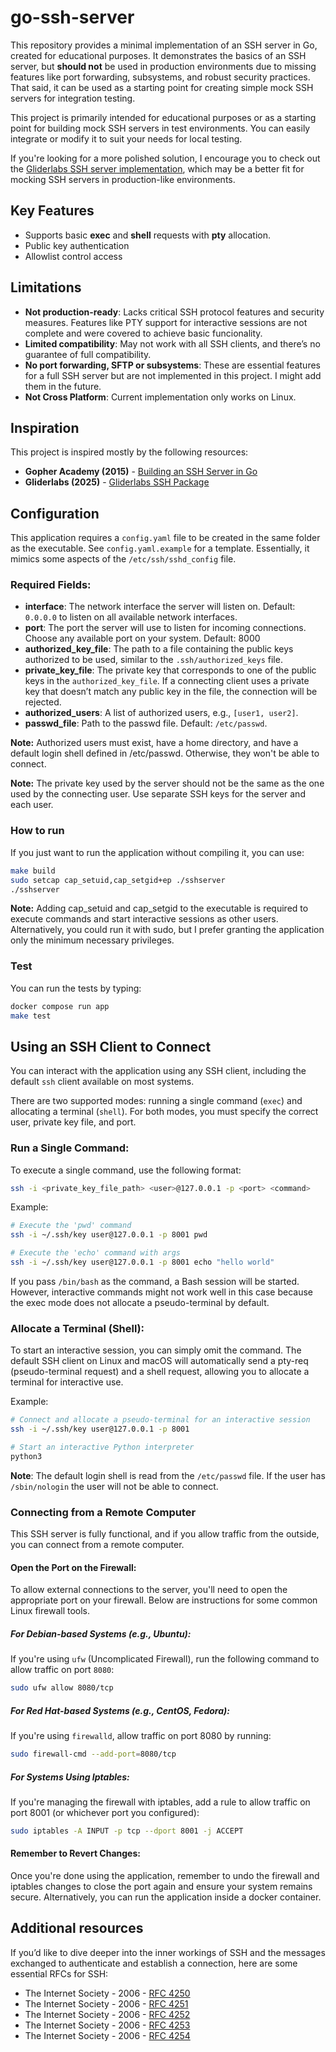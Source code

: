 # go-ssh-server

This repository provides a minimal implementation of an SSH server in Go, created for educational purposes. It demonstrates the basics of an SSH server, but **should not** be used in production environments due to missing features like port forwarding, subsystems, and robust security practices. That said, it can be used as a starting point for creating simple mock SSH servers for integration testing.

This project is primarily intended for educational purposes or as a starting point for building mock SSH servers in test environments. You can easily integrate or modify it to suit your needs for local testing.

If you're looking for a more polished solution, I encourage you to check out the [Gliderlabs SSH server implementation](https://github.com/gliderlabs/ssh), which may be a better fit for mocking SSH servers in production-like environments.

## Key Features

- Supports basic **exec** and **shell** requests with **pty** allocation.
- Public key authentication
- Allowlist control access

## Limitations

- **Not production-ready**: Lacks critical SSH protocol features and security measures. Features like PTY support for interactive sessions are not complete and were covered to achieve basic funcionality.
- **Limited compatibility**: May not work with all SSH clients, and there’s no guarantee of full compatibility.
- **No port forwarding, SFTP or subsystems**: These are essential features for a full SSH server but are not implemented in this project. I might add them in the future.
- **Not Cross Platform**: Current implementation only works on Linux.

## Inspiration

This project is inspired mostly by the following resources:

- **Gopher Academy (2015)** - [Building an SSH Server in Go](https://blog.gopheracademy.com/advent-2015/ssh-server-in-go/)
- **Gliderlabs (2025)** - [Gliderlabs SSH Package](https://github.com/gliderlabs/ssh)

## Configuration

This application requires a `config.yaml` file to be created in the same folder as the executable. See `config.yaml.example` for a template. Essentially, it mimics some aspects of the `/etc/ssh/sshd_config` file.

### Required Fields:

- **interface**: The network interface the server will listen on. Default: `0.0.0.0` to listen on all available network interfaces.
- **port**: The port the server will use to listen for incoming connections. Choose any available port on your system. Default: 8000
- **authorized_key_file**: The path to a file containing the public keys authorized to be used, similar to the `.ssh/authorized_keys` file.
- **private_key_file**: The private key that corresponds to one of the public keys in the `authorized_key_file`. If a connecting client uses a private key that doesn’t match any public key in the file, the connection will be rejected.
- **authorized_users**: A list of authorized users, e.g., `[user1, user2]`.
- **passwd_file**: Path to the passwd file. Default: `/etc/passwd`.

**Note:** Authorized users must exist, have a home directory, and have a default login shell defined in /etc/passwd. Otherwise, they won't be able to connect.

**Note:** The private key used by the server should not be the same as the one used by the connecting user. Use separate SSH keys for the server and each user.

### How to run

If you just want to run the application without compiling it, you can use:

```bash
make build
sudo setcap cap_setuid,cap_setgid+ep ./sshserver
./sshserver
```

**Note:** Adding cap_setuid and cap_setgid to the executable is required to execute commands and start interactive sessions as other users. Alternatively, you could run it with sudo, but I prefer granting the application only the minimum necessary privileges.

### Test

You can run the tests by typing:

```bash
docker compose run app
make test
```

## Using an SSH Client to Connect

You can interact with the application using any SSH client, including the default `ssh` client available on most systems.

There are two supported modes: running a single command (`exec`) and allocating a terminal (`shell`). For both modes, you must specify the correct user, private key file, and port.

### Run a Single Command:

To execute a single command, use the following format:

```bash
ssh -i <private_key_file_path> <user>@127.0.0.1 -p <port> <command>
```

Example:

```bash
# Execute the 'pwd' command
ssh -i ~/.ssh/key user@127.0.0.1 -p 8001 pwd

# Execute the 'echo' command with args
ssh -i ~/.ssh/key user@127.0.0.1 -p 8001 echo "hello world"
```

If you pass `/bin/bash` as the command, a Bash session will be started. However, interactive commands might not work well in this case because the exec mode does not allocate a pseudo-terminal by default.

### Allocate a Terminal (Shell):

To start an interactive session, you can simply omit the command. The default SSH client on Linux and macOS will automatically send a pty-req (pseudo-terminal request) and a shell request, allowing you to allocate a terminal for interactive use.

Example:

```bash
# Connect and allocate a pseudo-terminal for an interactive session
ssh -i ~/.ssh/key user@127.0.0.1 -p 8001

# Start an interactive Python interpreter
python3
```

**Note**: The default login shell is read from the `/etc/passwd` file. If the user has `/sbin/nologin` the user will not be able to connect.

### Connecting from a Remote Computer

This SSH server is fully functional, and if you allow traffic from the outside, you can connect from a remote computer.

#### Open the Port on the Firewall:

To allow external connections to the server, you'll need to open the appropriate port on your firewall. Below are instructions for some common Linux firewall tools.

##### For Debian-based Systems (e.g., Ubuntu):

If you're using `ufw` (Uncomplicated Firewall), run the following command to allow traffic on port `8080`:

```bash
sudo ufw allow 8080/tcp
```

##### For Red Hat-based Systems (e.g., CentOS, Fedora):

If you're using `firewalld`, allow traffic on port 8080 by running:

```bash
sudo firewall-cmd --add-port=8080/tcp
```

##### For Systems Using Iptables:

If you're managing the firewall with iptables, add a rule to allow traffic on port 8001 (or whichever port you configured):

```bash
sudo iptables -A INPUT -p tcp --dport 8001 -j ACCEPT
```

#### Remember to Revert Changes:

Once you're done using the application, remember to undo the firewall and iptables changes to close the port again and ensure your system remains secure. Alternatively, you can run the application inside a docker container.

## Additional resources

If you’d like to dive deeper into the inner workings of SSH and the messages exchanged to authenticate and establish a connection, here are some essential RFCs for SSH:

- The Internet Society - 2006 - [RFC 4250](https://www.rfc-editor.org/rfc/rfc4250)
- The Internet Society - 2006 - [RFC 4251](https://www.rfc-editor.org/rfc/rfc4251)
- The Internet Society - 2006 - [RFC 4252](https://www.rfc-editor.org/rfc/rfc4252)
- The Internet Society - 2006 - [RFC 4253](https://www.rfc-editor.org/rfc/rfc4253)
- The Internet Society - 2006 - [RFC 4254](https://www.rfc-editor.org/rfc/rfc4254)
